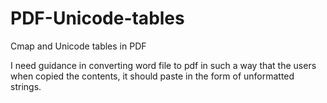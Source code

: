 # PDF-Unicode-tables
Cmap and Unicode tables in PDF

I need guidance in converting word file to pdf in such a way that the users when copied the contents, it should paste in the form of unformatted strings.
